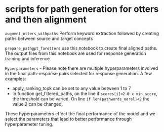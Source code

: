 # scripts for path generation for otters and then alignment

```augment_otters_withpaths```  Perform keyword extraction followed by creating paths between source and target concepts

```prepare_pathgpt_forotters``` use this notebook to create final aligned paths. The output files from this notebook are used for response generation training and inference

```Hyperparameters``` - 
Please note there are multiple hyperparameters involved in the final path-response pairs selected for response generation. A few examples:

* apply_ranking_topk can be set to any value between 1 to 7
* In function get_filtered_paths, on the line if ```scores[i]<2.0 x min_score```, the threshold can be varied. On line ```if len(pathwords_norel)<2``` the value 2 can be changed.

These hyperparameters effect the final performance of the model and we select the parameters that lead to better performance through hyperparameter tuning.